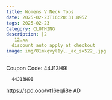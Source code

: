 ```yaml
---
title: Womens V Neck Tops
date: 2025-02-23T16:20:31.895Z
tags: 2025-02-23
Category: CLOTHING
description: |2
   12.xx
  discount auto apply at checkout 
image: img/81mkqvyl1yl._ac_sx522_.jpg
---
```

C﻿oupon Code: 44J13H9I

<pre class="language-javascript"><code

class="language-javascript">  44J13H9I</code></pre>

 https://spd.ooo/vt16eqli8e
AD